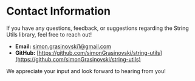 # Contact Information

If you have any questions, feedback, or suggestions regarding the String Utils library, feel free to reach out!

- **Email:** simon.grasinovski1@gmail.com
- **GitHub:** [https://github.com/simonGrasinovski/string-utils](https://github.com/simonGrasinovski/string-utils)

We appreciate your input and look forward to hearing from you!

